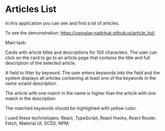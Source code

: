 # Articles List

In this application you can see and find a lot of articles.

To see the demonstration: https://yaroslav-radchuk.github.io/article_list/

Main task:

Cards with article titles and descriptions for 100 characters. The user can click on the card to go to an article page that contains the title and full description of the selected article.

A field to filter by keyword. The user enters keywords into the field and the system displays all articles containing at least one of the keywords in the name or/and description.

The article with one match in the name is higher than the article with one match in the description.

The matched keywords should be highlighted with yellow color.

I used these technologies: React, TypeScript, React Hooks, React Router, Fetch, Material UI, SCSS, NPM.
